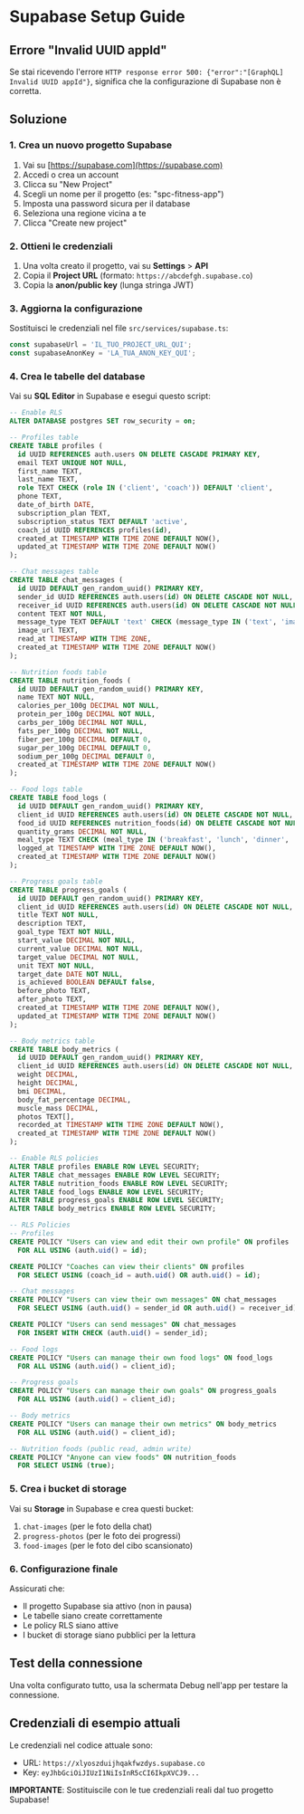 # Supabase Setup Guide

## Errore "Invalid UUID appId"

Se stai ricevendo l'errore `HTTP response error 500: {"error":"[GraphQL] Invalid UUID appId"}`, significa che la configurazione di Supabase non è corretta.

## Soluzione

### 1. Crea un nuovo progetto Supabase

1. Vai su [https://supabase.com](https://supabase.com)
2. Accedi o crea un account
3. Clicca su "New Project"
4. Scegli un nome per il progetto (es: "spc-fitness-app")
5. Imposta una password sicura per il database
6. Seleziona una regione vicina a te
7. Clicca "Create new project"

### 2. Ottieni le credenziali

1. Una volta creato il progetto, vai su **Settings** > **API**
2. Copia il **Project URL** (formato: `https://abcdefgh.supabase.co`)
3. Copia la **anon/public key** (lunga stringa JWT)

### 3. Aggiorna la configurazione

Sostituisci le credenziali nel file `src/services/supabase.ts`:

```typescript
const supabaseUrl = 'IL_TUO_PROJECT_URL_QUI';
const supabaseAnonKey = 'LA_TUA_ANON_KEY_QUI';
```

### 4. Crea le tabelle del database

Vai su **SQL Editor** in Supabase e esegui questo script:

```sql
-- Enable RLS
ALTER DATABASE postgres SET row_security = on;

-- Profiles table
CREATE TABLE profiles (
  id UUID REFERENCES auth.users ON DELETE CASCADE PRIMARY KEY,
  email TEXT UNIQUE NOT NULL,
  first_name TEXT,
  last_name TEXT,
  role TEXT CHECK (role IN ('client', 'coach')) DEFAULT 'client',
  phone TEXT,
  date_of_birth DATE,
  subscription_plan TEXT,
  subscription_status TEXT DEFAULT 'active',
  coach_id UUID REFERENCES profiles(id),
  created_at TIMESTAMP WITH TIME ZONE DEFAULT NOW(),
  updated_at TIMESTAMP WITH TIME ZONE DEFAULT NOW()
);

-- Chat messages table
CREATE TABLE chat_messages (
  id UUID DEFAULT gen_random_uuid() PRIMARY KEY,
  sender_id UUID REFERENCES auth.users(id) ON DELETE CASCADE NOT NULL,
  receiver_id UUID REFERENCES auth.users(id) ON DELETE CASCADE NOT NULL,
  content TEXT NOT NULL,
  message_type TEXT DEFAULT 'text' CHECK (message_type IN ('text', 'image')),
  image_url TEXT,
  read_at TIMESTAMP WITH TIME ZONE,
  created_at TIMESTAMP WITH TIME ZONE DEFAULT NOW()
);

-- Nutrition foods table
CREATE TABLE nutrition_foods (
  id UUID DEFAULT gen_random_uuid() PRIMARY KEY,
  name TEXT NOT NULL,
  calories_per_100g DECIMAL NOT NULL,
  protein_per_100g DECIMAL NOT NULL,
  carbs_per_100g DECIMAL NOT NULL,
  fats_per_100g DECIMAL NOT NULL,
  fiber_per_100g DECIMAL DEFAULT 0,
  sugar_per_100g DECIMAL DEFAULT 0,
  sodium_per_100g DECIMAL DEFAULT 0,
  created_at TIMESTAMP WITH TIME ZONE DEFAULT NOW()
);

-- Food logs table
CREATE TABLE food_logs (
  id UUID DEFAULT gen_random_uuid() PRIMARY KEY,
  client_id UUID REFERENCES auth.users(id) ON DELETE CASCADE NOT NULL,
  food_id UUID REFERENCES nutrition_foods(id) ON DELETE CASCADE NOT NULL,
  quantity_grams DECIMAL NOT NULL,
  meal_type TEXT CHECK (meal_type IN ('breakfast', 'lunch', 'dinner', 'snack')),
  logged_at TIMESTAMP WITH TIME ZONE DEFAULT NOW(),
  created_at TIMESTAMP WITH TIME ZONE DEFAULT NOW()
);

-- Progress goals table
CREATE TABLE progress_goals (
  id UUID DEFAULT gen_random_uuid() PRIMARY KEY,
  client_id UUID REFERENCES auth.users(id) ON DELETE CASCADE NOT NULL,
  title TEXT NOT NULL,
  description TEXT,
  goal_type TEXT NOT NULL,
  start_value DECIMAL NOT NULL,
  current_value DECIMAL NOT NULL,
  target_value DECIMAL NOT NULL,
  unit TEXT NOT NULL,
  target_date DATE NOT NULL,
  is_achieved BOOLEAN DEFAULT false,
  before_photo TEXT,
  after_photo TEXT,
  created_at TIMESTAMP WITH TIME ZONE DEFAULT NOW(),
  updated_at TIMESTAMP WITH TIME ZONE DEFAULT NOW()
);

-- Body metrics table
CREATE TABLE body_metrics (
  id UUID DEFAULT gen_random_uuid() PRIMARY KEY,
  client_id UUID REFERENCES auth.users(id) ON DELETE CASCADE NOT NULL,
  weight DECIMAL,
  height DECIMAL,
  bmi DECIMAL,
  body_fat_percentage DECIMAL,
  muscle_mass DECIMAL,
  photos TEXT[],
  recorded_at TIMESTAMP WITH TIME ZONE DEFAULT NOW(),
  created_at TIMESTAMP WITH TIME ZONE DEFAULT NOW()
);

-- Enable RLS policies
ALTER TABLE profiles ENABLE ROW LEVEL SECURITY;
ALTER TABLE chat_messages ENABLE ROW LEVEL SECURITY;
ALTER TABLE nutrition_foods ENABLE ROW LEVEL SECURITY;
ALTER TABLE food_logs ENABLE ROW LEVEL SECURITY;
ALTER TABLE progress_goals ENABLE ROW LEVEL SECURITY;
ALTER TABLE body_metrics ENABLE ROW LEVEL SECURITY;

-- RLS Policies
-- Profiles
CREATE POLICY "Users can view and edit their own profile" ON profiles
  FOR ALL USING (auth.uid() = id);

CREATE POLICY "Coaches can view their clients" ON profiles
  FOR SELECT USING (coach_id = auth.uid() OR auth.uid() = id);

-- Chat messages
CREATE POLICY "Users can view their own messages" ON chat_messages
  FOR SELECT USING (auth.uid() = sender_id OR auth.uid() = receiver_id);

CREATE POLICY "Users can send messages" ON chat_messages
  FOR INSERT WITH CHECK (auth.uid() = sender_id);

-- Food logs
CREATE POLICY "Users can manage their own food logs" ON food_logs
  FOR ALL USING (auth.uid() = client_id);

-- Progress goals
CREATE POLICY "Users can manage their own goals" ON progress_goals
  FOR ALL USING (auth.uid() = client_id);

-- Body metrics
CREATE POLICY "Users can manage their own metrics" ON body_metrics
  FOR ALL USING (auth.uid() = client_id);

-- Nutrition foods (public read, admin write)
CREATE POLICY "Anyone can view foods" ON nutrition_foods
  FOR SELECT USING (true);
```

### 5. Crea i bucket di storage

Vai su **Storage** in Supabase e crea questi bucket:

1. `chat-images` (per le foto della chat)
2. `progress-photos` (per le foto dei progressi)
3. `food-images` (per le foto del cibo scansionato)

### 6. Configurazione finale

Assicurati che:
- Il progetto Supabase sia attivo (non in pausa)
- Le tabelle siano create correttamente
- Le policy RLS siano attive
- I bucket di storage siano pubblici per la lettura

## Test della connessione

Una volta configurato tutto, usa la schermata Debug nell'app per testare la connessione.

## Credenziali di esempio attuali

Le credenziali nel codice attuale sono:
- URL: `https://xlyoszduijhqakfwzdys.supabase.co`
- Key: `eyJhbGciOiJIUzI1NiIsInR5cCI6IkpXVCJ9...`

**IMPORTANTE**: Sostituiscile con le tue credenziali reali dal tuo progetto Supabase!